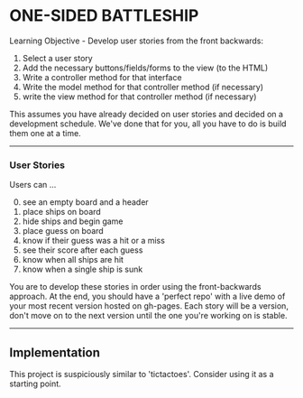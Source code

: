 # ONE-SIDED BATTLESHIP

Learning Objective - Develop user stories from the front backwards: 
1. Select a user story
2. Add the necessary buttons/fields/forms to the view (to the HTML)
3. Write a controller method for that interface
4. Write the model method for that controller method (if necessary)
5. write the view method for that controller method (if necessary)

This assumes you have already decided on user stories and decided on a development schedule. 
We've done that for you, all you have to do is build them one at a time.  

___
### User Stories  
Users can ...   
  
0. see an empty board and a header  
1. place ships on board
2. hide ships and begin game
3. place guess on board
4. know if their guess was a hit or a miss
5. see their score after each guess
6. know when all ships are hit
7. know when a single ship is sunk

You are to develop these stories in order using the front-backwards approach.
At the end, you should have a 'perfect repo' with a live demo of your most recent version hosted on gh-pages.  Each story will be a version, don't move on to the next version until the one you're working on is stable.
___
## Implementation

This project is suspiciously similar to 'tictactoes'.  Consider using it as a starting point.
